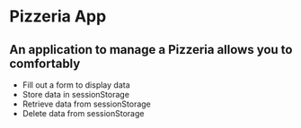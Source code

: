 # Pizzeria App

## An application to manage a Pizzeria allows you to comfortably

- Fill out a form to display data
- Store data in sessionStorage
- Retrieve data from sessionStorage
- Delete data from sessionStorage
